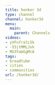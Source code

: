 ```yaml
---
title: honker 3d
type: channel
channel: honker3d
menu:
  main:
    parent: Channels
videos:
- yVFufralL5k
- -55jtMMLJxk
- MU3YamGgMcA
tags:
- breadtube
- cities
- communities
url: /honker3d/
---
```

